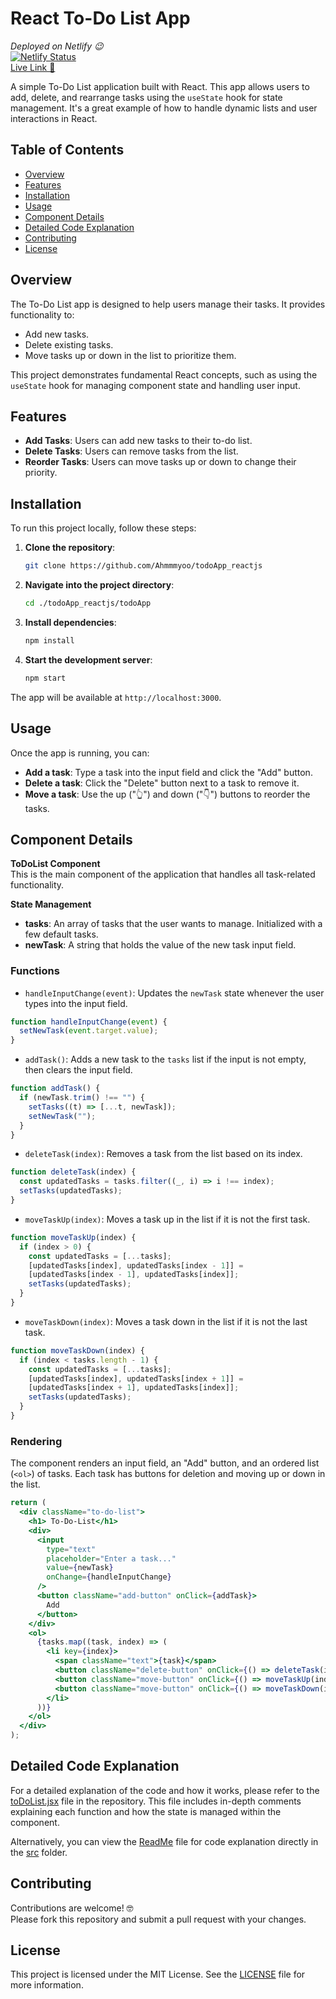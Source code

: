 # React To-Do List App

*Deployed on Netlify 😉*\
[![Netlify Status](https://api.netlify.com/api/v1/badges/4069b20f-b191-4865-9b0a-35289e0d39a5/deploy-status)](https://app.netlify.com/sites/to-do-app-reactjs-ahmmmyoo/deploys)\
[Live Link 🔗](https://to-do-app-reactjs-ahmmmyoo.netlify.app/)


A simple To-Do List application built with React. This app allows users to add, delete, and rearrange tasks using the `useState` hook for state management. It's a great example of how to handle dynamic lists and user interactions in React.

## Table of Contents

- [Overview](#overview)
- [Features](#features)
- [Installation](#installation)
- [Usage](#usage)
- [Component Details](#component-details)
- [Detailed Code Explanation](#detailed-code-explanation)
- [Contributing](#contributing)
- [License](#license)

## Overview

The To-Do List app is designed to help users manage their tasks. It provides functionality to:

- Add new tasks.
- Delete existing tasks.
- Move tasks up or down in the list to prioritize them.

This project demonstrates fundamental React concepts, such as using the `useState` hook for managing component state and handling user input.

## Features

- **Add Tasks**: Users can add new tasks to their to-do list.
- **Delete Tasks**: Users can remove tasks from the list.
- **Reorder Tasks**: Users can move tasks up or down to change their priority.

## Installation

To run this project locally, follow these steps:

1. **Clone the repository**:
   ```bash
   git clone https://github.com/Ahmmmyoo/todoApp_reactjs
   ```
2. **Navigate into the project directory**:
   ```bash
   cd ./todoApp_reactjs/todoApp
   ```
3. **Install dependencies**:
   ```bash
   npm install
   ```

4. **Start the development server**:
   ```bash
   npm start
   ```

The app will be available at `http://localhost:3000`.

## Usage

Once the app is running, you can:

- **Add a task**: Type a task into the input field and click the "Add" button.
- **Delete a task**: Click the "Delete" button next to a task to remove it.
- **Move a task**: Use the up ("👆") and down ("👇") buttons to reorder the tasks.

## Component Details

**ToDoList Component**\
This is the main component of the application that handles all task-related functionality.

**State Management**
- **tasks**: An array of tasks that the user wants to manage. Initialized with a few default tasks.
- **newTask**: A string that holds the value of the new task input field.

### Functions

- `handleInputChange(event)`: Updates the `newTask` state whenever the user types into the input field.
```jsx
function handleInputChange(event) {
  setNewTask(event.target.value);
}
```

- `addTask()`: Adds a new task to the `tasks` list if the input is not empty, then clears the input field.
```jsx
function addTask() {
  if (newTask.trim() !== "") {
    setTasks((t) => [...t, newTask]);
    setNewTask("");
  }
}
```

- `deleteTask(index)`: Removes a task from the list based on its index.
```jsx
function deleteTask(index) {
  const updatedTasks = tasks.filter((_, i) => i !== index);
  setTasks(updatedTasks);
}
```

- `moveTaskUp(index)`: Moves a task up in the list if it is not the first task.
```jsx
function moveTaskUp(index) {
  if (index > 0) {
    const updatedTasks = [...tasks];
    [updatedTasks[index], updatedTasks[index - 1]] = 
    [updatedTasks[index - 1], updatedTasks[index]];
    setTasks(updatedTasks);
  }
}
```

- `moveTaskDown(index)`: Moves a task down in the list if it is not the last task.
```jsx
function moveTaskDown(index) {
  if (index < tasks.length - 1) {
    const updatedTasks = [...tasks];
    [updatedTasks[index], updatedTasks[index + 1]] = 
    [updatedTasks[index + 1], updatedTasks[index]];
    setTasks(updatedTasks);
  }
}
```

### Rendering

The component renders an input field, an "Add" button, and an ordered list (`<ol>`) of tasks. Each task has buttons for deletion and moving up or down in the list.

```jsx
return (
  <div className="to-do-list">
    <h1> To-Do-List</h1>
    <div>
      <input
        type="text"
        placeholder="Enter a task..."
        value={newTask}
        onChange={handleInputChange}
      />
      <button className="add-button" onClick={addTask}>
        Add
      </button>
    </div>
    <ol>
      {tasks.map((task, index) => (
        <li key={index}>
          <span className="text">{task}</span>
          <button className="delete-button" onClick={() => deleteTask(index)}>Delete</button>
          <button className="move-button" onClick={() => moveTaskUp(index)}>👆</button>
          <button className="move-button" onClick={() => moveTaskDown(index)}>👇</button>
        </li>
      ))}
    </ol>
  </div>
);
```

## Detailed Code Explanation

For a detailed explanation of the code and how it works, please refer to the [toDoList.jsx](./todoApp/src/ToDoList.jsx) file in the repository. This file includes in-depth comments explaining each function and how the state is managed within the component.

Alternatively, you can view the [ReadMe](./todoApp/src/README.md) file for code explanation directly in the [src](./todoApp/src/) folder.

## Contributing

Contributions are welcome! 🤓\
Please fork this repository and submit a pull request with your changes.

## License

This project is licensed under the MIT License. See the [LICENSE](./LICENSE) file for more information.
